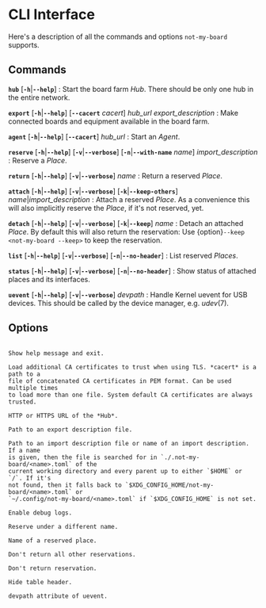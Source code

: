# CLI Interface

Here's a description of all the commands and options `not-my-board` supports.

## Commands

**`hub`** [**`-h`**|**`--help`**]
: Start the board farm *Hub*. There should be only one hub in the entire
  network.

**`export`** [**`-h`**|**`--help`**] [**`--cacert`** *cacert*] *hub_url* *export_description*
: Make connected boards and equipment available in the board farm.

**`agent`** [**`-h`**|**`--help`**] [**`--cacert`**] *hub_url*
: Start an *Agent*.

**`reserve`** [**`-h`**|**`--help`**] [**`-v`**|**`--verbose`**] [**`-n`**|**`--with-name`** *name*] *import_description*
: Reserve a *Place*.

**`return`** [**`-h`**|**`--help`**] [**`-v`**|**`--verbose`**] *name*
: Return a reserved *Place*.

**`attach`** [**`-h`**|**`--help`**] [**`-v`**|**`--verbose`**] [**`-k`**|**`--keep-others`**] *name*|*import_description*
: Attach a reserved *Place*. As a convenience this will also implicitly reserve
  the *Place*, if it's not reserved, yet.

**`detach`** [**`-h`**|**`--help`**] [**`-v`**|**`--verbose`**] [**`-k`**|**`--keep`**] *name*
: Detach an attached *Place*. By default this will also return the reservation:
  Use {option}`--keep <not-my-board --keep>` to keep the reservation.

**`list`** [**`-h`**|**`--help`**] [**`-v`**|**`--verbose`**] [**`-n`**|**`--no-header`**]
: List reserved *Places*.

**`status`** [**`-h`**|**`--help`**] [**`-v`**|**`--verbose`**] [**`-n`**|**`--no-header`**]
: Show status of attached places and its interfaces.

**`uevent`** [**`-h`**|**`--help`**] [**`-v`**|**`--verbose`**] *devpath*
: Handle Kernel uevent for USB devices. This should be called by the device
  manager, e.g. *udev*(7).

## Options

```{program} not-my-board
```

```{option} -h, --help
Show help message and exit.
```

```{option} --cacert cacert
Load additional CA certificates to trust when using TLS. *cacert* is a path to a
file of concatenated CA certificates in PEM format. Can be used multiple times
to load more than one file. System default CA certificates are always trusted.
```

```{option} hub_url
HTTP or HTTPS URL of the *Hub*.
```

```{option} export_description
Path to an export description file.
```

```{option} import_description
Path to an import description file or name of an import description. If a name
is given, then the file is searched for in `./.not-my-board/<name>.toml` of the
current working directory and every parent up to either `$HOME` or `/`. If it's
not found, then it falls back to `$XDG_CONFIG_HOME/not-my-board/<name>.toml` or
`~/.config/not-my-board/<name>.toml` if `$XDG_CONFIG_HOME` is not set.
```

```{option} -v, --verbose
Enable debug logs.
```

```{option} -n name, --with-name name
Reserve under a different name.
```

```{option} name
Name of a reserved place.
```

```{option} -k, --keep-others
Don't return all other reservations.
```

```{option} -k, --keep
Don't return reservation.
```

```{option} -n, --no-header
Hide table header.
```

```{option} devpath
devpath attribute of uevent.
```
